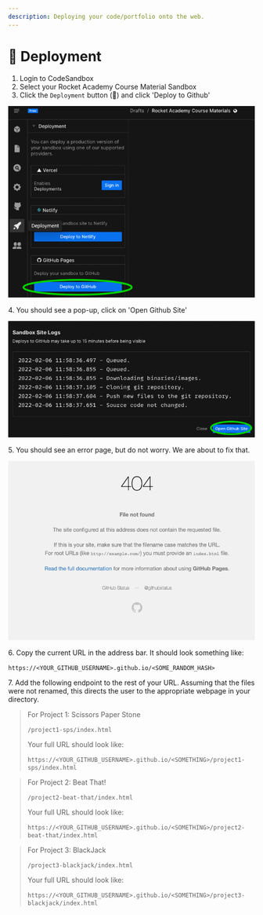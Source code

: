 ```yaml
---
description: Deploying your code/portfolio onto the web.
---
```


# 📩 Deployment

1. Login to CodeSandbox
2. Select your Rocket Academy Course Material Sandbox
3. Click the `Deployment` button (:rocket:)  and click  'Deploy to Github'

![Deploying to Github via CodeSandbox](../../.gitbook/assets/deploy.png)

4\. You should see a pop-up, click on 'Open Github Site'

![Opening Github Site](../../.gitbook/assets/openGitHubSite.png)

5\. You should see an error page, but do not worry. We are about to fix that.&#x20;

![Expected Error Message](<../../.gitbook/assets/image (8).png>)

6\. Copy the current URL in the address bar. It should look something like:

```
https://<YOUR_GITHUB_USERNAME>.github.io/<SOME_RANDOM_HASH>
```

7\. Add the following endpoint to the rest of your URL. Assuming that the files were not renamed, this directs the user to the appropriate webpage in your directory.

> For Project 1: Scissors Paper Stone
>
> ```
> /project1-sps/index.html
> ```
>
> Your full URL should look like:&#x20;
>
> ```
> https://<YOUR_GITHUB_USERNAME>.github.io/<SOMETHING>/project1-sps/index.html
> ```
>
>

> For Project 2: Beat That!
>
> ```
> /project2-beat-that/index.html
> ```
>
> Your full URL should look like:
>
> ```
> https://<YOUR_GITHUB_USERNAME>.github.io/<SOMETHING>/project2-beat-that/index.html
> ```
>
>

> For Project 3: BlackJack
>
> ```
> /project3-blackjack/index.html 
> ```
>
> Your full URL should look like:
>
> ```
> https://<YOUR_GITHUB_USERNAME>.github.io/<SOMETHING>/project3-blackjack/index.html 
> ```

